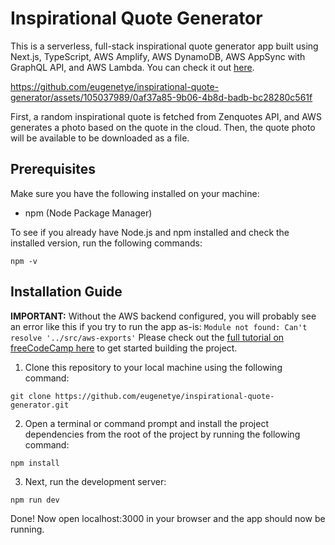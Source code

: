 # Inspirational Quote Generator

This is a serverless, full-stack inspirational quote generator app built using Next.js, TypeScript, AWS Amplify, AWS DynamoDB, AWS AppSync with GraphQL API, and AWS Lambda. You can check it out [here](https://prod.d3osa9cjuzi6uw.amplifyapp.com/).



https://github.com/eugenetye/inspirational-quote-generator/assets/105037989/0af37a85-9b06-4b8d-badb-bc28280c561f


First, a random inspirational quote is fetched from Zenquotes API, and AWS generates a photo based on the quote in the cloud. Then, the quote photo will be available to be downloaded as a file.

## Prerequisites

Make sure you have the following installed on your machine:
- npm (Node Package Manager)

To see if you already have Node.js and npm installed and check the installed version, run the following commands:

```
npm -v
```

## Installation Guide
**IMPORTANT:** Without the AWS backend configured, you will probably see an error like this if you try to run the app as-is: `Module not found: Can't resolve '../src/aws-exports'` Please check out the [full tutorial on freeCodeCamp here](https://www.youtube.com/watch?v=FRmCxj9K7II) to get started building the project.

1. Clone this repository to your local machine using the following command:
```
git clone https://github.com/eugenetye/inspirational-quote-generator.git
```

2. Open a terminal or command prompt and install the project dependencies from the root of the project by running the following command:
```
npm install
```
3. Next, run the development server:
```
npm run dev
```

Done! Now open localhost:3000 in your browser and the app should now be running.
